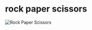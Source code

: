 # rock paper scissors

![Rock Paper Scissors](https://github.com/eschmar/kth-id1212-rock-paper-scissors/raw/master/img/output.gif)
